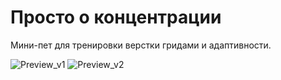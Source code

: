 # Просто о концентрации

Мини-пет для тренировки верстки гридами и адаптивности.

![Preview_v1](./slozhno-sosredotochitsya/images/preview_v2.png)
![Preview_v2](../slozhno-sosredotochitsya/images/preview_v1.png)
